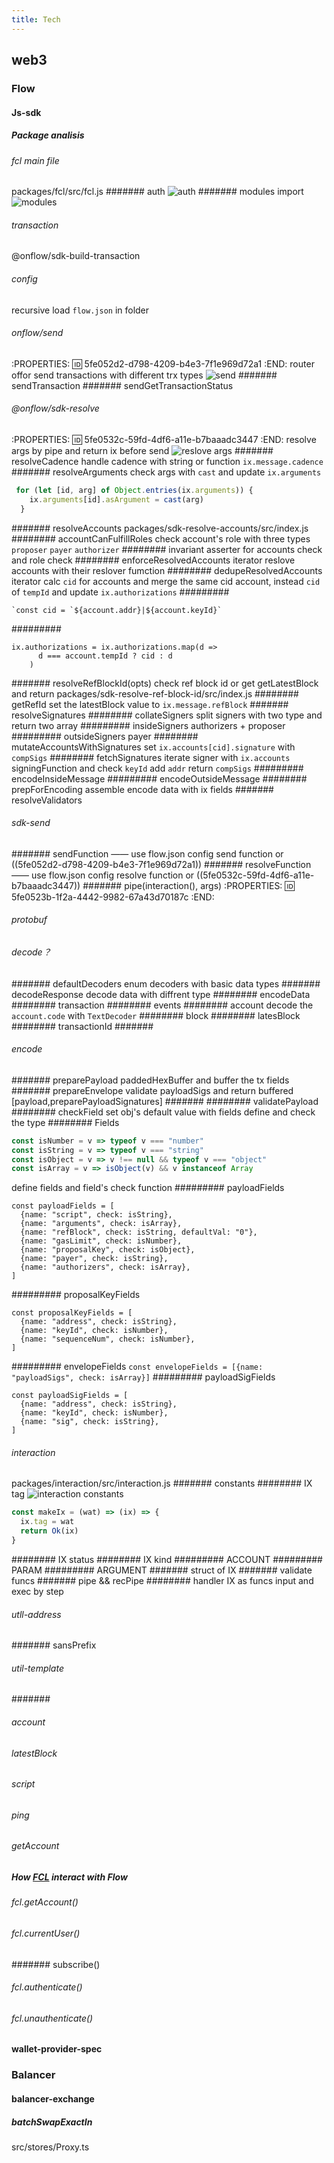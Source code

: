 ```yaml
---
title: Tech
---
```


## web3
### Flow
#### Js-sdk
##### Package analisis
###### fcl main file  
packages/fcl/src/fcl.js
####### auth
![auth](https://trello-attachments.s3.amazonaws.com/5fccc55f9c47787592af6b96/505x222/cf6ad803cccfd69501cd183bac6c4753/image.png)
####### modules import
 ![modules](https://trello-attachments.s3.amazonaws.com/5fccc55f9c47787592af6b96/577x461/98faad85fa771dfeea66278ea651a319/image.png)
###### transaction
@onflow/sdk-build-transaction
###### config
recursive load `flow.json` in folder
###### onflow/send
:PROPERTIES:
:id: 5fe052d2-d798-4209-b4e3-7f1e969d72a1
:END:
router offor send transactions with different trx types
![send](https://trello-attachments.s3.amazonaws.com/5fccc55f9c47787592af6b96/595x698/5366dc505b026b98a24eff6e4ddf47c5/image.png)
####### sendTransaction
####### sendGetTransactionStatus
###### @onflow/sdk-resolve 
:PROPERTIES:
:id: 5fe0532c-59fd-4df6-a11e-b7baaadc3447
:END:
resolve args by pipe and return ix before send 
![reslove args](https://trello-attachments.s3.amazonaws.com/5fccc55f9c47787592af6b96/453x178/ced5a8e22da1b51779d6f00b9e6b8e56/image.png)
####### resolveCadence 
handle cadence with string or function `ix.message.cadence`
####### resolveArguments
check args with `cast`  and update `ix.arguments` 
``` javascript
 for (let [id, arg] of Object.entries(ix.arguments)) {
    ix.arguments[id].asArgument = cast(arg)
  }
```
####### resolveAccounts
packages/sdk-resolve-accounts/src/index.js
######## accountCanFulfillRoles
check account's role with three types `proposer` `payer` `authorizer`
######## invariant
asserter for accounts check and role check
######## enforceResolvedAccounts
iterator reslove accounts with their reslover fumction
######## dedupeResolvedAccounts
 iterator calc `cid` for accounts and merge the same cid account, instead `cid` of `tempId` and update `ix.authorizations`
#########
```
`const cid = `${account.addr}|${account.keyId}`
```
#########
```
ix.authorizations = ix.authorizations.map(d =>
      d === account.tempId ? cid : d
    )
```
####### resolveRefBlockId(opts)
check ref block id or get getLatestBlock and return
packages/sdk-resolve-ref-block-id/src/index.js
######## getRefId
set the latestBlock  value to `ix.message.refBlock`
####### resolveSignatures
######## collateSigners
 split signers with two type and return two array
######### insideSigners
authorizers + proposer
######### outsideSigners
payer
######## mutateAccountsWithSignatures
set `ix.accounts[cid].signature` with `compSigs`
######## fetchSignatures
iterate signer with `ix.accounts` signingFunction and check `keyId` add `addr` return `compSigs`
######### encodeInsideMessage
######### encodeOutsideMessage
######## prepForEncoding
assemble encode data with ix fields
####### resolveValidators
###### sdk-send
####### sendFunction  —— use flow.json config send function or ((5fe052d2-d798-4209-b4e3-7f1e969d72a1))
####### resolveFunction —— use flow.json config resolve function or ((5fe0532c-59fd-4df6-a11e-b7baaadc3447))
####### pipe(interaction(), args)
:PROPERTIES:
:id: 5fe0523b-1f2a-4442-9982-67a43d70187c
:END:
###### protobuf
###### decode？
####### defaultDecoders
enum decoders with basic data types
####### decodeResponse
decode data with diffrent type
######## encodeData
######## transaction
######## events
######## account
decode the `account.code` with `TextDecoder`
######## block
######## latesBlock
######## transactionId
#######
###### encode
####### preparePayload
paddedHexBuffer and buffer the tx fields
####### prepareEnvelope
validate payloadSigs and return buffered [payload,preparePayloadSignatures]
#######
######## validatePayload
######## checkField
set obj's default value with fields define and check the type
######## Fields
```js
const isNumber = v => typeof v === "number"
const isString = v => typeof v === "string"
const isObject = v => v !== null && typeof v === "object"
const isArray = v => isObject(v) && v instanceof Array
```
define fields and field's check function
######### payloadFields
```
const payloadFields = [
  {name: "script", check: isString},
  {name: "arguments", check: isArray},
  {name: "refBlock", check: isString, defaultVal: "0"},
  {name: "gasLimit", check: isNumber},
  {name: "proposalKey", check: isObject},
  {name: "payer", check: isString},
  {name: "authorizers", check: isArray},
]
```
######### proposalKeyFields
```
const proposalKeyFields = [
  {name: "address", check: isString},
  {name: "keyId", check: isNumber},
  {name: "sequenceNum", check: isNumber},
]
```
######### envelopeFields
`const envelopeFields = [{name: "payloadSigs", check: isArray}]`
######### payloadSigFields
```
const payloadSigFields = [
  {name: "address", check: isString},
  {name: "keyId", check: isNumber},
  {name: "sig", check: isString},
]
```
###### interaction
packages/interaction/src/interaction.js
####### constants
######## IX tag 
![interaction constants](https://trello-attachments.s3.amazonaws.com/5fccc55f9c47787592af6b96/518x340/6b86c4bfb3e65f2e000c2c649a31dd9f/image.png)

```typescript
const makeIx = (wat) => (ix) => {
  ix.tag = wat
  return Ok(ix)
}
```
######## IX status
######## IX kind
######### ACCOUNT
######### PARAM
######### ARGUMENT
####### struct of IX
####### validate funcs
####### pipe && recPipe
######## handler IX as funcs input and exec by step
###### utll-address
####### sansPrefix
###### util-template
#######
###### account
###### latestBlock
###### script
###### ping
###### getAccount
##### How [FCL](https://github.com/onflow/flow-js-sdk) interact with Flow
###### fcl.getAccount()
###### fcl.currentUser()
####### subscribe()
###### fcl.authenticate()
###### fcl.unauthenticate()
#### wallet-provider-spec
### Balancer
#### balancer-exchange
##### batchSwapExactIn
src/stores/Proxy.ts
